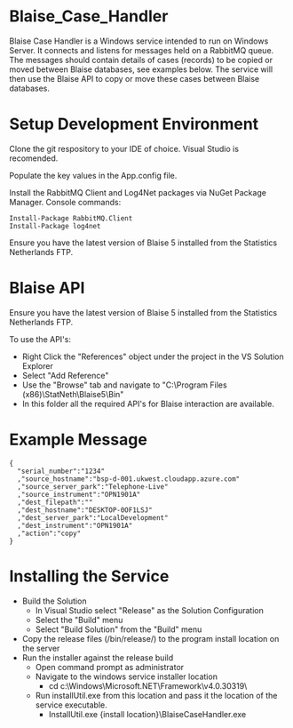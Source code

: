 # Blaise_Case_Handler

Blaise Case Handler is a Windows service intended to run on Windows Server. It connects and listens for messages held on a RabbitMQ queue. The messages should contain details of cases (records) to be copied or moved between Blaise databases, see examples below. The service will then use the Blaise API to copy or move these cases between Blaise databases.

# Setup Development Environment

Clone the git respository to your IDE of choice. Visual Studio is recomended.

Populate the key values in the App.config file.

Install the RabbitMQ Client and Log4Net packages via NuGet Package Manager. Console commands:

  ```
  Install-Package RabbitMQ.Client
  Install-Package log4net
  ```

Ensure you have the latest version of Blaise 5 installed from the Statistics Netherlands FTP.

# Blaise API
Ensure you have the latest version of Blaise 5 installed from the Statistics Netherlands FTP.

To use the API's:
  - Right Click the "References" object under the project in the VS Solution Explorer
  - Select "Add Reference"
  - Use the "Browse" tab and navigate to "C:\Program Files (x86)\StatNeth\Blaise5\Bin"
  - In this folder all the required API's for Blaise interaction are available.

# Example Message

```
{
  "serial_number":"1234"
  ,"source_hostname":"bsp-d-001.ukwest.cloudapp.azure.com"
  ,"source_server_park":"Telephone-Live"
  ,"source_instrument":"OPN1901A"
  ,"dest_filepath":""
  ,"dest_hostname":"DESKTOP-0OF1LSJ"
  ,"dest_server_park":"LocalDevelopment"
  ,"dest_instrument":"OPN1901A"
  ,"action":"copy"
}                    
```

# Installing the Service

  - Build the Solution
    - In Visual Studio select "Release" as the Solution Configuration
    - Select the "Build" menu
    - Select "Build Solution" from the "Build" menu
  - Copy the release files (/bin/release/) to the program install location on the server
  - Run the installer against the release build
    - Open command prompt as administrator
    - Navigate to the windows service installer location
      - cd c:\Windows\Microsoft.NET\Framework\v4.0.30319\
    - Run installUtil.exe from this location and pass it the location of the service executable.
      - InstallUtil.exe {install location}\BlaiseCaseHandler.exe
